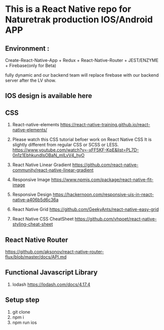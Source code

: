 # This is a React Native repo for Naturetrak production IOS/Android APP

## Environment :
Create-React-Native-App + Redux + React-Native-Router + JEST/ENZYME + Firebase(only for Beta)

fully dynamic and our backend team will replace firebase with our backend server after the LV show.



## IOS design is available here
   

## CSS

1. React-native-elements
https://react-native-training.github.io/react-native-elements/

2. Please watch this CSS tutorial befoer work on React Native CSS
   It is slightly different from regular CSS or SCSS or LESS.
   https://www.youtube.com/watch?v=-xFF5KF-KpE&list=PL7D-0n1z1EbhkundIsOBaN_mlLvV4_hyO

3. React Native Linear Gradient
   https://github.com/react-native-community/react-native-linear-gradient
   
4. Responsive Image
   https://www.npmjs.com/package/react-native-fit-image
   
5. Responsive Design 
   https://hackernoon.com/responsive-uis-in-react-native-a406b5d6c36a
   
6. React Native Grid
   https://github.com/GeekyAnts/react-native-easy-grid
   
7. React Native CSS CheatSheet
   https://github.com/vhpoet/react-native-styling-cheat-sheet


## React Native Router
   https://github.com/aksonov/react-native-router-flux/blob/master/docs/API.md

## Functional Javascript Library
1. lodash
https://lodash.com/docs/4.17.4



## Setup step
1. git clone
2. npm i
3. npm run ios
